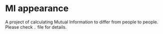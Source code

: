 # MI appearance
 A project of calculating Mutual Information to differ from people to people.
 Please check `.` file for details.

